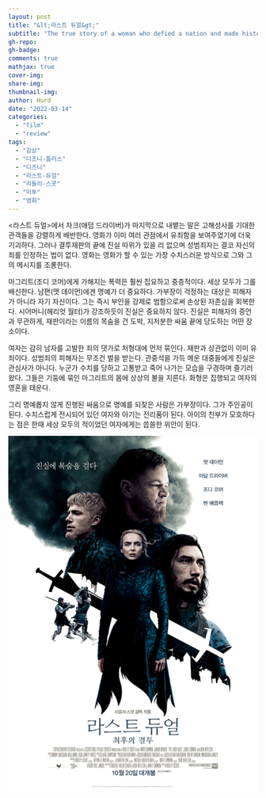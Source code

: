 ```yaml
---
layout: post
title: "&lt;라스트 듀얼&gt;"
subtitle: "The true story of a woman who defied a nation and made history."
gh-repo:
gh-badge:
comments: true
mathjax: true
cover-img:
share-img: 
thumbnail-img:
author: Hurd
date: "2022-03-14"
categories: 
  - "film"
  - "review"
tags:
  - "감상"
  - "디즈니-플러스"
  - "디즈니"
  - "라스트-듀얼"
  - "리들리-스콧"
  - "미투"
  - "영화"
---
```


&lt;라스트 듀얼&gt;에서 자크(애덤 드라이버)가 마지막으로 내뱉는 말은 고해성사를 기대한 관객들을 강렬하게 배반한다. 영화가 이미 여러 관점에서 유죄함을 보여주었기에 더욱 기괴하다. 그러나 결투재판의 끝에 진실 따위가 있을 리 없으며 성범죄자는 결코 자신의 죄를 인정하는 법이 없다. 영화는 영화가 할 수 있는 가장 수치스러운 방식으로 그와 그의 메시지를 조롱한다.   
   
마그리트(조디 코머)에게 가해지는 폭력은 훨씬 집요하고 중층적이다. 세상 모두가 그를 배신한다. 남편(맷 데이먼)에겐 명예가 더 중요하다. 가부장이 걱정하는 대상은 피해자가 아니라 자기 자신이다. 그는 즉시 부인을 강제로 범함으로써 손상된 자존심을 회복한다. 시어머니(헤리엇 월터)가 강조하듯이 진실은 중요하지 않다. 진실은 피해자의 증언과 무관하게, 재판이라는 이름의 목숨을 건 도박, 지저분한 싸움 끝에 당도하는 어떤 장소이다.   
   
여자는 감히 남자를 고발한 죄의 댓가로 처형대에 먼저 묶인다. 재판과 상관없이 이미 유죄이다. 성범죄의 피해자는 무조건 벌을 받는다. 관중석을 가득 메운 대중들에게 진실은 관심사가 아니다. 누군가 수치를 당하고 고통받고 죽어 나가는 모습을 구경하며 즐기러 왔다. 그들은 기둥에 묶인 마그리트의 몸에 상상의 불을 지른다. 화형은 집행되고 여자의 영혼을 태운다.   
   
그리 명예롭지 않게 진행된 싸움으로 명예를 되찾은 사람은 가부장이다. 그가 주인공이 된다. 수치스럽게 전시되어 있던 여자와 아기는 전리품이 된다. 아이의 친부가 모호하다는 점은 한때 세상 모두의 적이었던 여자에게는 씁쓸한 위안이 된다.   
   
![포스터: 라스트 듀얼](/assets/img/lastduel-719x1024.jpg)
